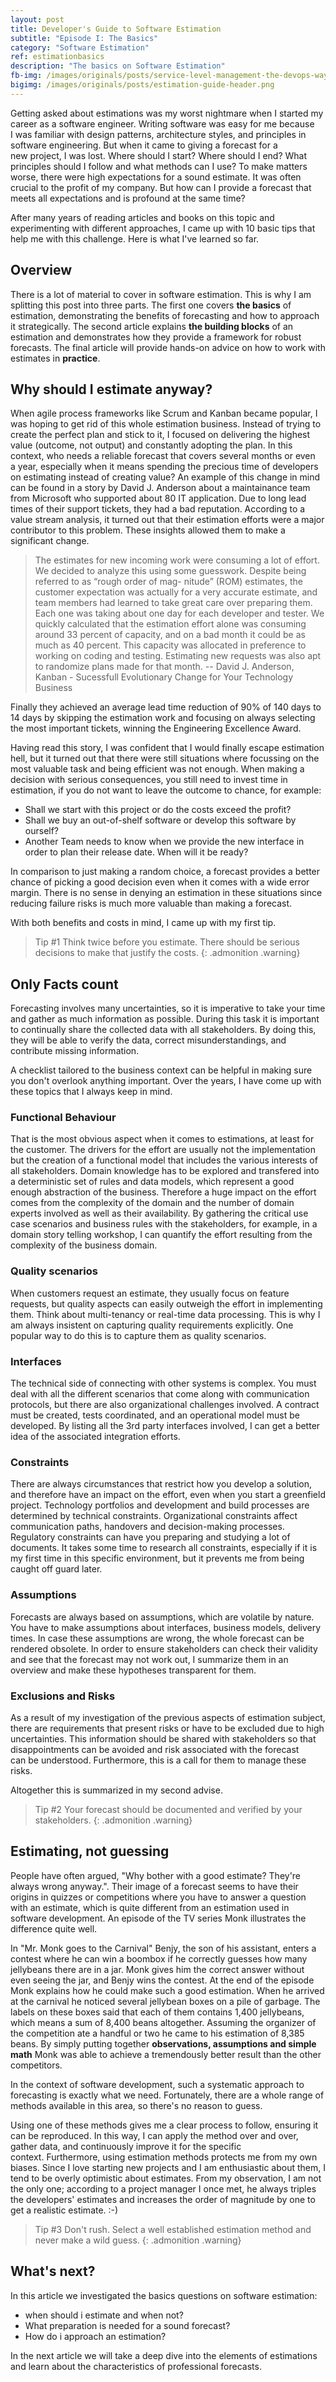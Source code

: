 ```yaml
---
layout: post
title: Developer's Guide to Software Estimation
subtitle: "Episode I: The Basics" 
category: "Software Estimation"
ref: estimationbasics
description: "The basics on Software Estimation"
fb-img: /images/originals/posts/service-level-management-the-devops-way-og.png
bigimg: /images/originals/posts/estimation-guide-header.png
---
```


Getting asked about estimations was my worst nightmare when I started my career as a software engineer. Writing software was easy for me because I was familiar with design patterns, architecture styles, and principles in software engineering. But when it came to giving a forecast for a new project, I was lost. Where should I start? Where should I end? What principles should I follow and what methods can I use? To make matters worse, there were high expectations for a sound estimate. It was often crucial to the profit of my company. But how can I provide a forecast that meets all expectations and is profound at the same time?

After many years of reading articles and books on this topic and experimenting with different approaches, I came up with 10 basic tips that help me with this challenge. Here is what I've learned so far.

<!--more-->

## Overview
There is a lot of material to cover in software estimation. This is why I am splitting this post into three parts. 
The first one covers **the basics** of estimation, demonstrating the benefits of forecasting and how to approach it strategically. The second article explains **the building blocks** of an estimation and demonstrates how they provide a framework for robust forecasts. The final article will provide hands-on advice on how to work with estimates in **practice**.

## Why should I estimate anyway?
When agile process frameworks like Scrum and Kanban became popular, I was hoping to get rid of this whole estimation business. Instead of trying to create the perfect plan and stick to it, I focused on delivering the highest value (outcome, not output) and constantly adopting the plan. In this context, who needs a reliable forecast that covers several months or even a year, especially when it means spending the precious time of developers on estimating instead of creating value? An example of this change in mind can be found in a story by David J. Anderson about a maintainance team from Microsoft who supported about 80 IT application. Due to long lead times of their support tickets, they had a bad reputation. According to a value stream analysis, it turned out that their estimation efforts were a major contributor to this problem. These insights allowed them to make a significant change.

> The estimates for new incoming work were consuming a lot of effort. We decided to analyze this using some guesswork. Despite being referred to as “rough order of mag- nitude” (ROM) estimates, the customer expectation was actually for a very accurate estimate, and team members had learned to take great care over preparing them. Each one was taking about one day for each developer and tester. We quickly calculated that the estimation effort alone was consuming around 33 percent of capacity, and on a bad month it could be as much as 40 percent. This capacity was allocated in preference to working on coding and testing. Estimating new requests was also apt to randomize plans made for that month.
> -- David J. Anderson, Kanban - Sucessfull Evolutionary Change for Your Technology Business

Finally they achieved an average lead time reduction of 90% of 140 days to 14 days by skipping the estimation work and focusing on always selecting the most important tickets, winning the Engineering Excellence Award.

Having read this story, I was confident that I would finally escape estimation hell, but it turned out that there were still situations where focussing on the most valuable task and being efficient was not enough. When making a decision with serious consequences, you still need to invest time in estimation, if you do not want to leave the outcome to chance, for example:

* Shall we start with this project or do the costs exceed the profit?
* Shall we buy an out-of-shelf software or develop this software by ourself?
* Another Team needs to know when we provide the new interface in order to plan their release date. When will it be ready?

In comparison to just making a random choice, a forecast provides a better chance of picking a good decision even when it comes with a wide error margin. There is no sense in denying an estimation in these situations since reducing failure risks is much more valuable than making a forecast. 

With both benefits and costs in mind, I came up with my first tip. 

> Tip #1
> Think twice before you estimate. There should be serious decisions to make that justify the costs.
{: .admonition .warning}

## Only Facts count
Forecasting involves many uncertainties, so it is imperative to take your time and gather as much information as possible. During this task it is important to continually share the collected data with all stakeholders. By doing this, they will be able to verify the data, correct misunderstandings, and contribute missing information.

A checklist tailored to the business context can be helpful in making sure you don't overlook anything important. Over the years, I have come up with these topics that I always keep in mind.

### Functional Behaviour
That is the most obvious aspect when it comes to estimations, at least for the customer. The drivers for the effort are usually not the implementation but the creation of a functional model that includes the various interests of all stakeholders. Domain knowledge has to be explored and transfered into a deterministic set of rules and data models, which represent a good enough abstraction of the business. Therefore a huge impact on the effort comes from the complexity of the domain and the number of domain experts involved as well as their availability. By gathering the critical use case scenarios and business rules with the stakeholders, for example, in a domain story telling workshop, I can quantify the effort resulting from the complexity of the business domain.

### Quality scenarios
When customers request an estimate, they usually focus on feature requests, but quality aspects can easily outweigh the effort in implementing them. Think about multi-tenancy or real-time data processing. This is why I am always insistent on capturing quality requirements explicitly. One popular way to do this is to capture them as quality scenarios.

### Interfaces
The technical side of connecting with other systems is complex. You must deal with all the different scenarios that come along with communication protocols, but there are also organizational challenges involved. A contract must be created, tests coordinated, and an operational model must be developed. By listing all the 3rd party interfaces involved, I can get a better idea of the associated integration efforts.

### Constraints
There are always circumstances that restrict how you develop a solution, and therefore have an impact on the effort, even when you start a greenfield project. Technology portfolios and development and build processes are determined by technical constraints. Organizational constraints affect communication paths, handovers and decision-making processes. Regulatory constraints can have you preparing and studying a lot of documents. It takes some time to research all constraints, especially if it is my first time in this specific environment, but it prevents me from being caught off guard later.

### Assumptions
Forecasts are always based on assumptions, which are volatile by nature. You have to make assumptions about interfaces, business models, delivery times. In case these assumptions are wrong, the whole forecast can be rendered obsolete. In order to ensure stakeholders can check their validity and see that the forecast may not work out, I summarize them in an overview and make these hypotheses transparent for them.

### Exclusions and Risks
As a result of my investigation of the previous aspects of estimation subject, there are requirements that present risks or have to be excluded due to high uncertainties. This information should be shared with stakeholders so that disappointments can be avoided and risk associated with the forecast can be understood. Furthermore, this is a call for them to manage these risks.

Altogether this is summarized in my second advise.

> Tip #2
>  Your forecast should be documented and verified by your stakeholders.
{: .admonition .warning}

## Estimating, not guessing
People have often argued, "Why bother with a good estimate? They're always wrong anyway.". Their image of a forecast seems to have their origins in quizzes or competitions where you have to answer a question with an estimate, which is quite different from an estimation used in software development. An episode of the TV series Monk illustrates the difference quite well.

In "Mr. Monk goes to the Carnival" Benjy, the son of his assistant, enters a contest where he can win a boombox if he correctly guesses how many jellybeans there are in a jar. Monk gives him the correct answer without even seeing the jar, and Benjy wins the contest. At the end of the episode Monk explains how he could make such a good estimation. When he arrived at the carnival he noticed several jellybean boxes on a pile of garbage. The labels on these boxes said that each of them contains 1,400 jellybeans, which means a sum of 8,400 beans altogether. Assuming the organizer of the competition ate a handful or two he came to his estimation of 8,385 beans.
By simply putting together **observations, assumptions and simple math** Monk was able to achieve a tremendously better result than the other competitors.

In the context of software development, such a systematic approach to forecasting is exactly what we need. Fortunately, there are a whole range of methods available in this area, so there's no reason to guess.

Using one of these methods gives me a clear process to follow, ensuring it can be reproduced. In this way, I can apply the method over and over, gather data, and continuously improve it for the specific context. Furthermore, using estimation methods protects me from my own biases. Since I love starting new projects and I am enthusiastic about them, I tend to be overly optimistic about estimates. From my observation, I am not the only one; according to a project manager I once met, he always triples the developers' estimates and increases the order of magnitude by one to get a realistic estimate. :-)


> Tip #3
> Don't rush. Select a well established estimation method and never make a wild guess.
{: .admonition .warning}

## What's next?
In this article we investigated the basics questions on software estimation:
* when should i estimate and when not?
* What preparation is needed for a sound forecast?
* How do i approach an estimation?

In the next article we will take a deep dive into the elements of estimations and learn about the characteristics of professional forecasts.

